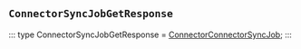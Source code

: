 ## `ConnectorSyncJobGetResponse`
:::
type ConnectorSyncJobGetResponse = [ConnectorConnectorSyncJob](./ConnectorConnectorSyncJob.md);
:::
